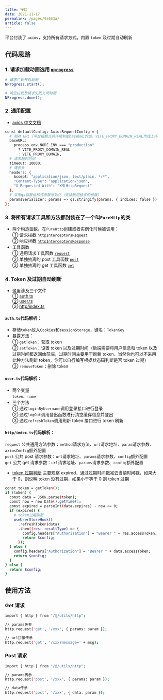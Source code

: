 ```yaml
---
title: 接口
date: 2021-11-17
permalink: /pages/9a083a/
article: false
---
```


平台封装了 `axios`，支持所有请求方式，内置 `token` 及过期自动刷新

## 代码思路

### 1. 请求加载动画选用 [`nprogress`](https://www.npmjs.com/package/nprogress)

```sh
# 请求拦截开启动画
NProgress.start();
```

```sh
# 响应拦截及请求失败关闭动画
NProgress.done();
```

### 2. 通用配置

- [axios 中文文档](http://www.axios-js.com/zh-cn/docs/#axios-request-config-1)

```sh
const defaultConfig: AxiosRequestConfig = {
  # 相对 URL（平台根据当前环境判断baseURL的值，VITE_PROXY_DOMAIN_REAL为线上环境接口地址，VITE_PROXY_DOMAIN为本地开发环境接口代理地址）
  baseURL:
    process.env.NODE_ENV === "production"
      ? VITE_PROXY_DOMAIN_REAL
      : VITE_PROXY_DOMAIN,
  # 请求超时时间
  timeout: 10000,
  # 请求头
  headers: {
    Accept: "application/json, text/plain, */*",
    "Content-Type": "application/json",
    "X-Requested-With": "XMLHttpRequest"
  },
  # 采用qs将数组格式参数序列化（支持数组格式的参数）
  paramsSerializer: params => qs.stringify(params, { indices: false })
};
```

### 3. 将所有请求工具和方法都封装在了一个叫`PureHttp`的类

- 两个构造函数，在`PureHttp`创建或者实例化时候被调用：  
   ① 请求拦截 [`httpInterceptorsRequest`](https://gitee.com/yiming_chang/vue-pure-admin/blob/main/src/utils/http/index.ts#L48) <Badge text="代码"/>  
   ② 响应拦截 [`httpInterceptorsResponse`](https://gitee.com/yiming_chang/vue-pure-admin/blob/main/src/utils/http/index.ts#L91) <Badge text="代码"/>
- 工具函数  
   ① 通用请求工具函数 [`request`](https://gitee.com/yiming_chang/vue-pure-admin/blob/main/src/utils/http/index.ts#L121) <Badge text="代码"/>  
   ② 单独抽离的 post 工具函数 [`post`](https://gitee.com/yiming_chang/vue-pure-admin/blob/main/src/utils/http/index.ts#L148) <Badge text="代码"/>  
   ③ 单独抽离的 get 工具函数 [`get`](https://gitee.com/yiming_chang/vue-pure-admin/blob/main/src/utils/http/index.ts#L157) <Badge text="代码"/>

### 4. Token 及过期自动刷新

- 这里涉及三个文件  
   ① [auth.ts](https://gitee.com/yiming_chang/vue-pure-admin/blob/main/src/utils/auth.ts) <Badge text="代码"/>  
   ② [user.ts](https://gitee.com/yiming_chang/vue-pure-admin/blob/main/src/store/modules/user.ts) <Badge text="代码"/>  
   ③ [http/index.ts](https://gitee.com/yiming_chang/vue-pure-admin/blob/main/src/utils/http/index.ts#L63) <Badge text="代码"/>

#### `auth.ts`代码解析：

- 存储`token`放入`Cookies`和`sessionStorage`，键名：`TokenKey`
- 暴露方法：  
  ① `getToken`：获取 token  
  ② `setToken`：设置 token 以及过期时间（后端需要将用户信息和 token 以及过期时间都返回给前端，过期时间主要用于刷新 token，当然你也可以不采用此种方法刷新 token，你可以自行编写根据状态码判断是否 token 过期）  
  ③ `removeToken`：删除 token

#### `user.ts`代码解析：

- 两个变量  
  `token`、`name`
- 三个方法  
  ① 通过`loginByUsername`调用登录接口进行登录  
  ② 通过`logOut`调用登出函数进行清空缓存信息并登出  
  ③ 通过`refreshToken`调用刷新 token 接口进行 token 刷新

#### `http/index.ts`代码解析：

`request` 公共通用方法参数：`method`请求方法、`url`请求地址、`param`请求参数、`axiosConfig`额外配置  
`post` 公共 post 请求参数：`url`请求地址、`params`请求参数、`config`额外配置  
`get` 公共 get 请求参数：`url`请求地址、`params`请求参数、`config`额外配置

- [token 过期判断](https://gitee.com/yiming_chang/vue-pure-admin/blob/main/src/utils/http/index.ts#L63) <Badge text="代码"/>
  主要观察 expired，通过过期时间戳减去当前时间戳，如果大于 0，则说明 token 没有过期，如果小于等于 0 则 token 过期

```sh
const token = getToken();
if (token) {
  const data = JSON.parse(token);
  const now = new Date().getTime();
  const expired = parseInt(data.expires) - now <= 0;
  if (expired) {
    # token过期刷新
    useUserStoreHook()
      .refreshToken(data)
      .then((res: resultType) => {
        config.headers["Authorization"] = "Bearer " + res.accessToken;
        return $config;
      });
  } else {
    config.headers["Authorization"] = "Bearer " + data.accessToken;
    return $config;
  }
} else {
  return $config;
}
```

## 使用方法

### Get 请求

```sh
import { http } from "/@/utils/http";

// params传参
http.request('get', '/xxx', { params: param });

// url拼接传参
http.request('get', '/xxx?message=' + msg);
```

### Post 请求

```sh
import { http } from "/@/utils/http";

// params传参
http.request('post', '/xxx', { params: param });

// data传参
http.request('post', '/xxx', { data: param });
```
